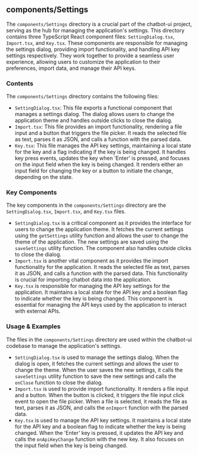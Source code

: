 
## components/Settings

The `components/Settings` directory is a crucial part of the chatbot-ui project, serving as the hub for managing the application's settings. This directory contains three TypeScript React component files: `SettingDialog.tsx`, `Import.tsx`, and `Key.tsx`. These components are responsible for managing the settings dialog, providing import functionality, and handling API key settings respectively. They work together to provide a seamless user experience, allowing users to customize the application to their preferences, import data, and manage their API keys.

### Contents

The `components/Settings` directory contains the following files:

- `SettingDialog.tsx`: This file exports a functional component that manages a settings dialog. The dialog allows users to change the application theme and handles outside clicks to close the dialog.
- `Import.tsx`: This file provides an import functionality, rendering a file input and a button that triggers the file picker. It reads the selected file as text, parses it as JSON, and calls a function with the parsed data.
- `Key.tsx`: This file manages the API key settings, maintaining a local state for the key and a flag indicating if the key is being changed. It handles key press events, updates the key when 'Enter' is pressed, and focuses on the input field when the key is being changed. It renders either an input field for changing the key or a button to initiate the change, depending on the state.

### Key Components

The key components in the `components/Settings` directory are the `SettingDialog.tsx`, `Import.tsx`, and `Key.tsx` files. 

- `SettingDialog.tsx` is a critical component as it provides the interface for users to change the application theme. It fetches the current settings using the `getSettings` utility function and allows the user to change the theme of the application. The new settings are saved using the `saveSettings` utility function. The component also handles outside clicks to close the dialog.
- `Import.tsx` is another vital component as it provides the import functionality for the application. It reads the selected file as text, parses it as JSON, and calls a function with the parsed data. This functionality is crucial for importing chatbot data into the application.
- `Key.tsx` is responsible for managing the API key settings for the application. It maintains a local state for the API key and a boolean flag to indicate whether the key is being changed. This component is essential for managing the API keys used by the application to interact with external APIs.

### Usage & Examples

The files in the `components/Settings` directory are used within the chatbot-ui codebase to manage the application's settings.

- `SettingDialog.tsx` is used to manage the settings dialog. When the dialog is open, it fetches the current settings and allows the user to change the theme. When the user saves the new settings, it calls the `saveSettings` utility function to save the new settings and calls the `onClose` function to close the dialog.
- `Import.tsx` is used to provide import functionality. It renders a file input and a button. When the button is clicked, it triggers the file input click event to open the file picker. When a file is selected, it reads the file as text, parses it as JSON, and calls the `onImport` function with the parsed data.
- `Key.tsx` is used to manage the API key settings. It maintains a local state for the API key and a boolean flag to indicate whether the key is being changed. When the 'Enter' key is pressed, it updates the API key and calls the `onApiKeyChange` function with the new key. It also focuses on the input field when the key is being changed.
